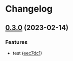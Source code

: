 # Changelog

## [0.3.0](https://github.com/agufaui/test/compare/locale-v0.2.0...locale-v0.3.0) (2023-02-14)


### Features

* test ([eec7dc1](https://github.com/agufaui/test/commit/eec7dc1783933c15ac0c4c02e8f14eb2f3f9f382))
